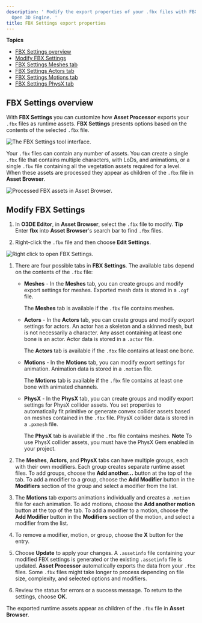 ```yaml
---
description: ' Modify the export properties of your .fbx files with FBX Settings in
  Open 3D Engine. '
title: FBX Settings export properties
---
```


**Topics**
+ [FBX Settings overview](#fbx-properties-overview)
+ [Modify FBX Settings](#fbx-properties-modify)
+ [FBX Settings Meshes tab](/docs/user-guide/assets/fbx-settings/settings-meshes-tab/)
+ [FBX Settings Actors tab](/docs/user-guide/assets/fbx-settings/settings-actor-tab/)
+ [FBX Settings Motions tab](/docs/user-guide/assets/fbx-settings/settings-motions-tab/)
+ [FBX Settings PhysX tab](/docs/user-guide/assets/fbx-settings/settings-physx-tab/)

## FBX Settings overview 

With **FBX Settings** you can customize how **Asset Processor** exports your `.fbx` files as runtime assets. **FBX Settings** presents options based on the contents of the selected `.fbx` file.

![The FBX Settings tool interface.](/images/user-guide/fbx/ui-fbx-settings-A.png)

Your `.fbx` files can contain any number of assets. You can create a single `.fbx` file that contains multiple characters, with LoDs, and animations, or a single `.fbx` file containing all the vegetation assets required for a level. When these assets are processed they appear as children of the `.fbx` file in **Asset Browser**.

![Processed FBX assets in Asset Browser.](/images/user-guide/fbx/ui-fbx-asset-browser.png)

## Modify FBX Settings 

1. In **O3DE Editor**, in **Asset Browser**, select the `.fbx` file to modify.
**Tip**
Enter **fbx** into **Asset Browser**'s search bar to find `.fbx` files.

1. Right-click the `.fbx` file and then choose **Edit Settings**.

![Right click to open FBX Settings.](/images/user-guide/fbx/ui-fbx-settings-open.png)

1. There are four possible tabs in **FBX Settings**. The available tabs depend on the contents of the `.fbx` file:
   + **Meshes** - In the **Meshes** tab, you can create groups and modify export settings for meshes. Exported mesh data is stored in a `.cgf` file.

     The **Meshes** tab is available if the `.fbx` file contains meshes.
   + **Actors** - In the **Actors** tab, you can create groups and modify export settings for actors. An actor has a skeleton and a skinned mesh, but is not necessarily a character. Any asset containing at least one bone is an actor. Actor data is stored in a `.actor` file.

     The **Actors** tab is available if the `.fbx` file contains at least one bone.
   + **Motions** - In the **Motions** tab, you can modify export settings for animation. Animation data is stored in a `.motion` file.

     The **Motions** tab is available if the `.fbx` file contains at least one bone with animated channels.
   + **PhysX** - In the **PhysX** tab, you can create groups and modify export settings for PhysX collider assets. You set properties to automatically fit primitive or generate convex collider assets based on meshes contained in the `.fbx` file. PhysX collider data is stored in a `.pxmesh` file.

     The **PhysX** tab is available if the `.fbx` file contains meshes.
**Note**
To use PhysX collider assets, you must have the PhysX Gem enabled in your project.

1. The **Meshes**, **Actors**, and **PhysX** tabs can have multiple groups, each with their own modifiers. Each group creates separate runtime asset files. To add groups, choose the **Add another...** button at the top of the tab. To add a modifier to a group, choose the **Add Modifier** button in the **Modifiers** section of the group and select a modifier from the list.

1. The **Motions** tab exports animations individually and creates a `.motion` file for each animation. To add motions, choose the **Add another motion** button at the top of the tab. To add a modifier to a motion, choose the **Add Modifier** button in the **Modifiers** section of the motion, and select a modifier from the list.

1. To remove a modifier, motion, or group, choose the **X** button for the entry.

1. Choose **Update** to apply your changes. A `.assetinfo` file containing your modified FBX settings is generated or the existing `.assetinfo` file is updated. **Asset Processor** automatically exports the data from your `.fbx` files. Some `.fbx` files might take longer to process depending on file size, complexity, and selected options and modifiers.

1. Review the status for errors or a success message. To return to the settings, choose **OK**.

The exported runtime assets appear as children of the `.fbx` file in **Asset Browser**.
